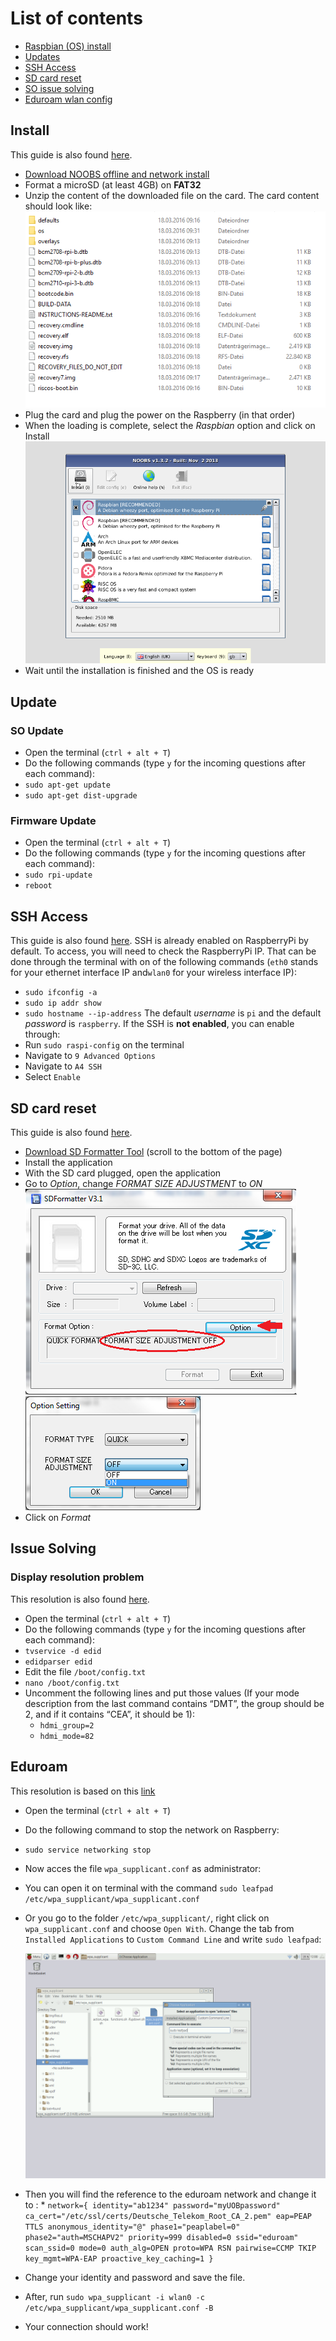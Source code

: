 # List of contents
* [Raspbian (OS) install](#install)
* [Updates](#update)
* [SSH Access](#ssh-access)
* [SD card reset](#sd-card-reset)
* [SO issue solving](#issue-solving)
* [Eduroam wlan config](#eduroam)

## Install

This guide is also found [here](https://www.raspberrypi.org/documentation/installation/noobs.md).
* [Download NOOBS offline and network install](https://www.raspberrypi.org/downloads/noobs/)
* Format a microSD (at least 4GB) on **FAT32**
* Unzip the content of the downloaded file on the card. The card content should look like:
![SD card content](images/noobfiles.png)
* Plug the card and plug the power on the Raspberry (in that order)
* When the loading is complete, select the *Raspbian* option and click on Install
![RASPBIAN INSTALL](images/raspinstall.png)
* Wait until the installation is finished and the OS is ready

## Update

### SO Update
* Open the terminal (`ctrl + alt + T`)
* Do the following commands (type `y` for the incoming questions after each command):
 * `sudo apt-get update`
 * `sudo apt-get dist-upgrade`
 
### Firmware Update
* Open the terminal (`ctrl + alt + T`)
* Do the following commands (type `y` for the incoming questions after each command):
 * `sudo rpi-update`
 * `reboot`

## SSH Access

This guide is also found [here](https://www.raspberrypi.org/documentation/remote-access/ssh/).
SSH is already enabled on RaspberryPi by default.
To access, you will need to check the RaspberryPi IP. That can be done through the terminal with on of the following commands (`eth0` stands for your ethernet interface IP and`wlan0` for your wireless interface IP):
* `sudo ifconfig -a`
* `sudo ip addr show`
* `sudo hostname --ip-address`
The default *username* is `pi` and the default *password* is `raspberry`.
If the SSH is **not enabled**, you can enable through:
* Run `sudo raspi-config` on the terminal
* Navigate to `9 Advanced Options`
* Navigate to `A4 SSH`
* Select `Enable`

## SD card reset

This guide is also found [here](http://kb.sandisk.com/app/answers/detail/a_id/14827/~/using-sd-formatter-tool-to-restore-full-capacity-on-sdhc%2Fsdxc-cards).
* [Download SD Formatter Tool](https://www.sdcard.org/downloads/formatter_4/) (scroll to the bottom of the page)
* Install the application
* With the SD card plugged, open the application
* Go to *Option*, change *FORMAT SIZE ADJUSTMENT* to *ON*
![OPTION BUTTON](images/sdresetoption.png)
![FORMAT SIZE ADJUSTMENT](images/sdresetformatsize.png)
* Click on *Format*

## Issue Solving

### Display resolution problem

This resolution is also found [here](http://weblogs.asp.net/bleroy/getting-your-raspberry-pi-to-output-the-right-resolution).
* Open the terminal (`ctrl + alt + T`)
* Do the following commands (type `y` for the incoming questions after each command):
 * `tvservice -d edid`
 * `edidparser edid`
* Edit the file `/boot/config.txt`
 * `nano /boot/config.txt`
* Uncomment the following lines and put those values (If your mode description from the last command contains “DMT”, the group should be 2, and if it contains “CEA”, it should be 1):
  * `hdmi_group=2`
  * `hdmi_mode=82`

## Eduroam
This resolution is based on this [link](http://www.willprice.org/2014/03/17/eduroam-on-the-raspberry-pi.html)
* Open the terminal (`ctrl + alt + T`)
* Do the following command to stop the network on Raspberry: 
 * `sudo service networking stop`
* Now acces the file `wpa_supplicant.conf` as administrator: 
 * You can open it on terminal with the command `sudo leafpad /etc/wpa_supplicant/wpa_supplicant.conf`
 * Or you go to the folder `/etc/wpa_supplicant/`, right click on `wpa_supplicant.conf` and choose `Open With`. Change the tab from `Installed Applications` to `Custom Command Line` and write `sudo leafpad`:
  
   ![Right Click](right_click.png) 

* Then you will find the reference to the eduroam network and change it to :
  * 
   `network={
    identity="ab1234"
    password="myUOBpassword"
    ca_cert="/etc/ssl/certs/Deutsche_Telekom_Root_CA_2.pem"
    eap=PEAP TTLS
    anonymous_identity="@"
    phase1="peaplabel=0"
    phase2="auth=MSCHAPV2"
    priority=999
    disabled=0
    ssid="eduroam"
    scan_ssid=0
    mode=0
    auth_alg=OPEN
    proto=WPA RSN
    pairwise=CCMP TKIP
    key_mgmt=WPA-EAP
    proactive_key_caching=1
}`
* Change your identity and password and save the file.
* After, run `sudo wpa_supplicant -i wlan0 -c /etc/wpa_supplicant/wpa_supplicant.conf -B`
* Your connection should work!
 
 
